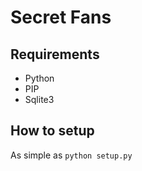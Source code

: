 # Secret Fans

## Requirements
* Python
* PIP
* Sqlite3

## How to setup
As simple as `python setup.py`
